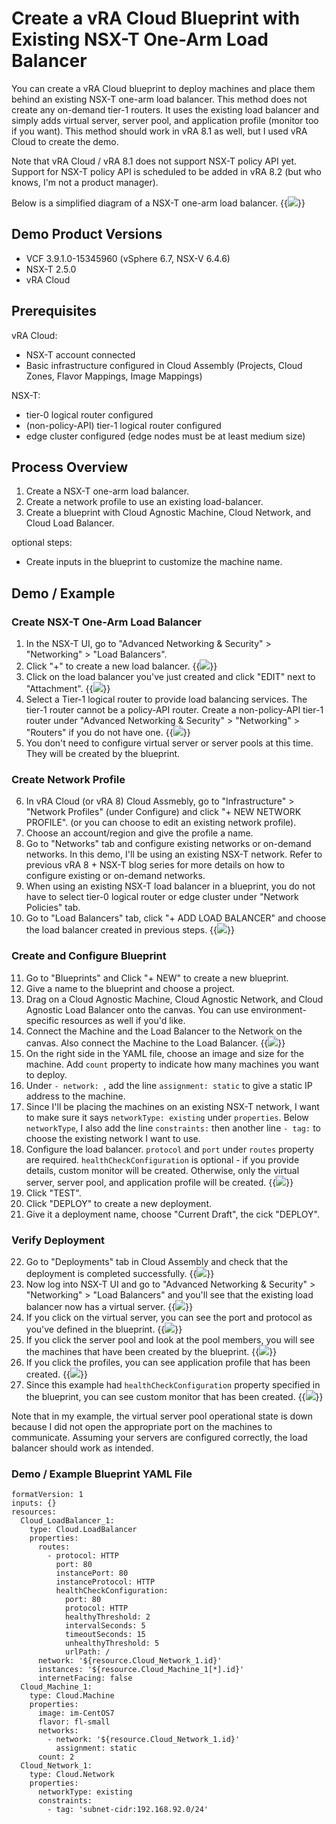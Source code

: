 # Create a vRA Cloud Blueprint with Existing NSX-T One-Arm Load Balancer


You can create a vRA Cloud blueprint to deploy machines and place them behind an existing NSX-T one-arm load balancer. This method does not create any on-demand tier-1 routers. It uses the existing load balancer and simply adds virtual server, server pool, and application profile (monitor too if you want). This method should work in vRA 8.1 as well, but I used vRA Cloud to create the demo.  

Note that vRA Cloud / vRA 8.1 does not support NSX-T policy API yet. Support for NSX-T policy API is scheduled to be added in vRA 8.2 (but who knows, I'm not a product manager).

Below is a simplified diagram of a NSX-T one-arm load balancer.
{{<image src="diagram.png" linked="true">}}

## Demo Product Versions  
* VCF 3.9.1.0-15345960 (vSphere 6.7, NSX-V 6.4.6)
* NSX-T 2.5.0
* vRA Cloud

## Prerequisites
vRA Cloud:
* NSX-T account connected
* Basic infrastructure configured in Cloud Assembly (Projects, Cloud Zones, Flavor Mappings, Image Mappings)

NSX-T:
* tier-0 logical router configured
* (non-policy-API) tier-1 logical router configured
* edge cluster configured (edge nodes must be at least medium size)


## Process Overview
1. Create a NSX-T one-arm load balancer.
2. Create a network profile to use an existing load-balancer.
3. Create a blueprint with Cloud Agnostic Machine, Cloud Network, and Cloud Load Balancer.

optional steps:
* Create inputs in the blueprint to customize the machine name.


## Demo / Example

### Create NSX-T One-Arm Load Balancer
1. In the NSX-T UI, go to "Advanced Networking & Security" > "Networking" > "Load Balancers".
2. Click "+" to create a new load balancer.
{{<image src="step2.png" linked="true">}}
3. Click on the load balancer you've just created and click "EDIT" next to "Attachment".
{{<image src="step3.png" linked="true">}}
4. Select a Tier-1 logical router to provide load balancing services. The tier-1 router cannot be a policy-API router. Create a non-policy-API tier-1 router under "Advanced Networking & Security" > "Networking" > "Routers" if you do not have one.
{{<image src="step4.png" linked="true">}}
5. You don't need to configure virtual server or server pools at this time. They will be created by the blueprint. 

### Create Network Profile
6. In vRA Cloud (or vRA 8) Cloud Assmebly, go to "Infrastructure" > "Network Profiles" (under Configure) and click "+ NEW NETWORK PROFILE". (or you can choose to edit an existing network profile).
7. Choose an account/region and give the profile a name.
8. Go to "Networks" tab and configure existing networks or on-demand networks. In this demo, I'll be using an existing NSX-T network. Refer to previous vRA 8 + NSX-T blog series for more details on how to configure existing or on-demand networks.
9. When using an existing NSX-T load balancer in a blueprint, you do not have to select tier-0 logical router or edge cluster under "Network Policies" tab.
10. Go to "Load Balancers" tab, click "+ ADD LOAD BALANCER" and choose the load balancer created in previous steps.
{{<image src="step10.png" linked="true">}}

### Create and Configure Blueprint
11. Go to "Blueprints" and Click "+ NEW" to create a new blueprint.
12. Give a name to the blueprint and choose a project.
13. Drag on a Cloud Agnostic Machine, Cloud Agnostic Network, and Cloud Agnostic Load Balancer onto the canvas. You can use environment-specific resources as well if you'd like. 
14. Connect the Machine and the Load Balancer to the Network on the canvas. Also connect the Machine to the Load Balancer. 
{{<image src="step14.png" linked="true">}}
15. On the right side in the YAML file, choose an image and size for the machine. Add `count` property to indicate how many machines you want to deploy.
16. Under `- network: `, add the line `assignment: static` to give a static IP address to the machine.
17. Since I'll be placing the machines on an existing NSX-T network, I want to make sure it says `networkType: existing` under `properties`. Below `networkType`, I also add the line `constraints:` then another line `- tag:` to choose the existing network I want to use.
18. Configure the load balancer. `protocol` and `port` under `routes` property are required. `healthCheckConfiguration` is optional - if you provide details, custom monitor will be created. Otherwise, only the virtual server, server pool, and application profile will be created.
{{<image src="step18.png" linked="true">}}
19. Click "TEST".
20. Click "DEPLOY" to create a new deployment.
21. Give it a deployment name, choose "Current Draft", the cick "DEPLOY".

### Verify Deployment
22. Go to "Deployments" tab in Cloud Assembly and check that the deployment is completed successfully.
{{<image src="step22.png" linked="true">}}
23. Now log into NSX-T UI and go to "Advanced Networking & Security" > "Networking" > "Load Balancers" and you'll see that the existing load balancer now has a virtual server. 
{{<image src="step23.png" linked="true">}}
24. If you click on the virtual server, you can see the port and protocol as you've defined in the blueprint.
{{<image src="step24.png" linked="true">}}
25. If you click the server pool and look at the pool members, you will see the machines that have been created by the blueprint. 
{{<image src="step25.png" linked="true">}}
26. If you click the profiles, you can see application profile that has been created.
{{<image src="step26.png" linked="true">}}
27. Since this example had `healthCheckConfiguration` property specified in the blueprint, you can see custom monitor that has been created.
{{<image src="step27.png" linked="true">}}

Note that in my example, the virtual server pool operational state is down because I did not open the appropriate port on the machines to communicate. Assuming your servers are configured correctly, the load balancer should work as intended.  

### Demo / Example Blueprint YAML File
```
formatVersion: 1
inputs: {}
resources:
  Cloud_LoadBalancer_1:
    type: Cloud.LoadBalancer
    properties:
      routes:
        - protocol: HTTP
          port: 80
          instancePort: 80
          instanceProtocol: HTTP
          healthCheckConfiguration:
            port: 80
            protocol: HTTP
            healthyThreshold: 2
            intervalSeconds: 5
            timeoutSeconds: 15
            unhealthyThreshold: 5
            urlPath: /
      network: '${resource.Cloud_Network_1.id}'
      instances: '${resource.Cloud_Machine_1[*].id}'
      internetFacing: false
  Cloud_Machine_1:
    type: Cloud.Machine
    properties:
      image: im-CentOS7
      flavor: fl-small
      networks:
        - network: '${resource.Cloud_Network_1.id}'
          assignment: static
      count: 2
  Cloud_Network_1:
    type: Cloud.Network
    properties:
      networkType: existing
      constraints:
        - tag: 'subnet-cidr:192.168.92.0/24'

```
